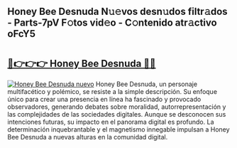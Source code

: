 ## Honey Bee Desnuda N𝚞𝚎vos desn𝚞dos filtr𝚊dos - Parts-7pV F𝚘tos vid𝚎o - C𝚘ntenido atr𝚊ctivo oFcY5

# <h2><a href="http://mb9tt7.tromn.icu/?c=Honey+Bee+Desnuda">🔗👉👉👉 Honey Bee Desnuda 🔗🔗</a></h2>

[![Honey Bee Desnuda nuevo](https://i.imgur.com/pEAQMta.gif)](http://mb9tt7.tromn.icu/?c=Honey+Bee+Desnuda)
Honey Bee Desnuda, un personaje multifacético y polémico, se resiste a la simple descripción. Su enfoque único para crear una presencia en línea ha fascinado y provocado observadores, generando debates sobre moralidad, autorrepresentación y las complejidades de las sociedades digitales. Aunque se desconocen sus intenciones futuras, su impacto en el panorama digital es profundo. La determinación inquebrantable y el magnetismo innegable impulsan a Honey Bee Desnuda a nuevas alturas en la comunidad digital.
